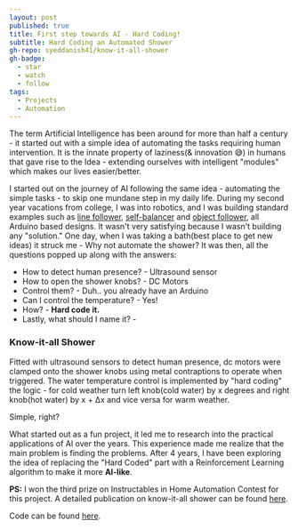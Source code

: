 ```yaml
---
layout: post
published: true
title: First step towards AI - Hard Coding!
subtitle: Hard Coding an Automated Shower
gh-repo: syeddanish41/know-it-all-shower
gh-badge:
  - star
  - watch
  - follow
tags:
  - Projects
  - Automation
---
```

The term Artificial Intelligence has been around for more than half a century - it started out with a simple idea of automating the tasks requiring human intervention. It is the innate property of laziness(& innovation 😅) in humans that gave rise to the Idea - extending ourselves with intelligent "modules" which makes our lives easier/better.

I started out on the journey of AI following the same idea - automating the simple tasks - to skip one mundane step in my daily life. During my second year vacations from college, I was into robotics, and I was building standard examples such as [line follower](https://www.youtube.com/watch?v=JDxIorDI1VQ), [self-balancer](https://www.youtube.com/watch?v=_afq1DTAJZo) and [object follower](https://www.youtube.com/watch?v=lsEr7UbAK5A), all Arduino based designs. It wasn't very satisfying because I wasn't building any "solution." One day, when I was taking a bath(best place to get new ideas) it struck me - Why not automate the shower? It was then, all the questions popped up along with the answers:
- How to detect human presence? - Ultrasound sensor
- How to open the shower knobs? - DC Motors
- Control them? - Duh.. you already have an Arduino 
- Can I control the temperature? - Yes!
- How? - **Hard code it.**
- Lastly, what should I name it? - 
        
### Know-it-all Shower
Fitted with ultrasound sensors to detect human presence, dc motors were clamped onto the shower knobs using metal contraptions to operate when triggered. The water temperature control is implemented by "hard coding" the logic - for cold weather turn left knob(cold water) by x degrees and right knob(hot water) by x + Δx and vice versa for warm weather.

Simple, right?

What started out as a fun project, it led me to research into the practical applications of AI over the years. This experience made me realize that the main problem is finding the problems. 
After 4 years, I have been exploring the idea of replacing the "Hard Coded" part with a Reinforcement Learning algorithm to make it more **AI-like**.

**PS:** I won the third prize on Instructables in Home Automation Contest for this project. A detailed publication on know-it-all shower can be found [here](https://www.instructables.com/id/The-know-it-all-Shower/).

Code can be found [here](https://github.com/syeddanish41/know-it-all-shower).
